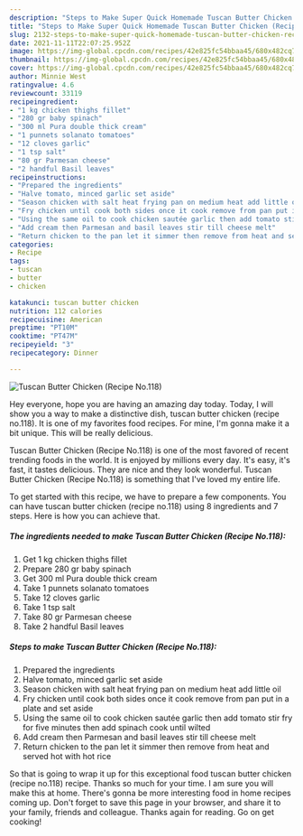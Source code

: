 ```yaml
---
description: "Steps to Make Super Quick Homemade Tuscan Butter Chicken (Recipe No.118)"
title: "Steps to Make Super Quick Homemade Tuscan Butter Chicken (Recipe No.118)"
slug: 2132-steps-to-make-super-quick-homemade-tuscan-butter-chicken-recipe-no118
date: 2021-11-11T22:07:25.952Z
image: https://img-global.cpcdn.com/recipes/42e825fc54bbaa45/680x482cq70/tuscan-butter-chicken-recipe-no118-recipe-main-photo.jpg
thumbnail: https://img-global.cpcdn.com/recipes/42e825fc54bbaa45/680x482cq70/tuscan-butter-chicken-recipe-no118-recipe-main-photo.jpg
cover: https://img-global.cpcdn.com/recipes/42e825fc54bbaa45/680x482cq70/tuscan-butter-chicken-recipe-no118-recipe-main-photo.jpg
author: Minnie West
ratingvalue: 4.6
reviewcount: 33119
recipeingredient:
- "1 kg chicken thighs fillet"
- "280 gr baby spinach"
- "300 ml Pura double thick cream"
- "1 punnets solanato tomatoes"
- "12 cloves garlic"
- "1 tsp salt"
- "80 gr Parmesan cheese"
- "2 handful Basil leaves"
recipeinstructions:
- "Prepared the ingredients"
- "Halve tomato, minced garlic set aside"
- "Season chicken with salt heat frying pan on medium heat add little oil"
- "Fry chicken until cook both sides once it cook remove from pan put in a plate and set aside"
- "Using the same oil to cook chicken sautée garlic then add tomato stir fry for five minutes then add spinach cook until wilted"
- "Add cream then Parmesan and basil leaves stir till cheese melt"
- "Return chicken to the pan let it simmer then remove from heat and served hot with hot rice"
categories:
- Recipe
tags:
- tuscan
- butter
- chicken

katakunci: tuscan butter chicken 
nutrition: 112 calories
recipecuisine: American
preptime: "PT10M"
cooktime: "PT47M"
recipeyield: "3"
recipecategory: Dinner

---
```



![Tuscan Butter Chicken (Recipe No.118)](https://img-global.cpcdn.com/recipes/42e825fc54bbaa45/680x482cq70/tuscan-butter-chicken-recipe-no118-recipe-main-photo.jpg)

Hey everyone, hope you are having an amazing day today. Today, I will show you a way to make a distinctive dish, tuscan butter chicken (recipe no.118). It is one of my favorites food recipes. For mine, I'm gonna make it a bit unique. This will be really delicious.



Tuscan Butter Chicken (Recipe No.118) is one of the most favored of recent trending foods in the world. It is enjoyed by millions every day. It's easy, it's fast, it tastes delicious. They are nice and they look wonderful. Tuscan Butter Chicken (Recipe No.118) is something that I've loved my entire life.


To get started with this recipe, we have to prepare a few components. You can have tuscan butter chicken (recipe no.118) using 8 ingredients and 7 steps. Here is how you can achieve that.

<!--inarticleads1-->

##### The ingredients needed to make Tuscan Butter Chicken (Recipe No.118):

1. Get 1 kg chicken thighs fillet
1. Prepare 280 gr baby spinach
1. Get 300 ml Pura double thick cream
1. Take 1 punnets solanato tomatoes
1. Take 12 cloves garlic
1. Take 1 tsp salt
1. Take 80 gr Parmesan cheese
1. Take 2 handful Basil leaves




<!--inarticleads2-->

##### Steps to make Tuscan Butter Chicken (Recipe No.118):

1. Prepared the ingredients
1. Halve tomato, minced garlic set aside
1. Season chicken with salt heat frying pan on medium heat add little oil
1. Fry chicken until cook both sides once it cook remove from pan put in a plate and set aside
1. Using the same oil to cook chicken sautée garlic then add tomato stir fry for five minutes then add spinach cook until wilted
1. Add cream then Parmesan and basil leaves stir till cheese melt
1. Return chicken to the pan let it simmer then remove from heat and served hot with hot rice




So that is going to wrap it up for this exceptional food tuscan butter chicken (recipe no.118) recipe. Thanks so much for your time. I am sure you will make this at home. There's gonna be more interesting food in home recipes coming up. Don't forget to save this page in your browser, and share it to your family, friends and colleague. Thanks again for reading. Go on get cooking!
